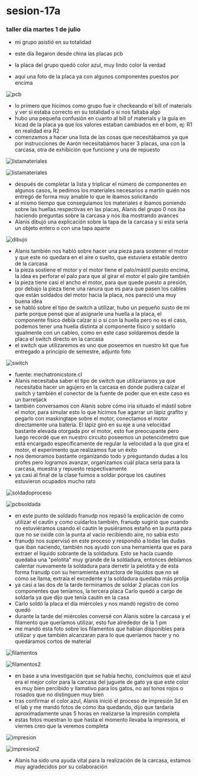 # sesion-17a
### taller día martes 1 de julio

- mi grupo asistió en su totalidad
- este día llegaron desde china las placas pcb
- la placa del grupo quedó color azul, muy lindo color la verdad

- aquí una foto de la placa ya con algunos componentes puestos por encima

![pcb](./archivos/pcbplaca.jpg)

- lo primero que hicimos como grupo fue ir checkeando el bill of materials y ver si estaba correcto en su totalidad o si nos faltaba algo
- hubo una pequeña confusión en cuanto al bill of materials y la guía en kicad de la placa ya que los valores estaban cambiados en el bom, ej: R1 en realidad era R2
- comenzamos a hacer una lista de las cosas que necesitábamos ya que por instrucciones de Aarón necesitabámos hacer 3 placas, una con la carcasa, otra de exhibición que funcione y una de repuesto

![listamateriales](./archivos/listamateriales.jpg)

![listamateriales](./archivos/listamateriales2.jpg)

- después de completar la lista y triplicar el número de componentes en algunos casos, le pedimos los materiales necesarios a martín quién nos entregó de forma muy amable lo que le íbamos solicitando
- al mismo tiempo que conseguíamos los materiales e íbamos poniendo sobre las huellas respectivas en las placas, Alanis del grupo 0 nos iba haciendo preguntas sobre la carcasa y nos iba mostrando avances
- Alanis dibujó una explicación sobre la tapa de la carcasa y si esta sería un objeto entero o con una tapa aparte

 ![dibujo](./archivos/dibujoalanis.jpg)

- Alanis también nos habló sobre hacer una pieza para sostener el motor y que este no quedara en el aire o suelto, que estuviera estable dentro de la carcasa
- la pieza sostiene el motor y el motor tiene el palo/mástil puesto encima, la idea es perforar el palo para que al girar el motor el palo gire también
- la pieza tiene casi el ancho el motor, para que quede puesto a presión, por debajo la pieza tiene una ranura que es para que pasen los cables que están soldados del motor hacia la placa, nos pareció una muy buena idea
- se habló sobre el tipo de switch a utilizar, hubo un pequeño susto de mi parte porque pensé que al asignarle una huella a la placa, el componente físico debía calzar si o si con la huella pero no es el caso, podemos tener una huella distinta al componente físico y soldarlo igualmente con un cableo, como en este caso soldaremos desde la placa el switch directo en la carcasa
- el switch que utilizaremos es uno que poseemos en nuestro kit que fue entregado a principio de semestre, adjunto foto

![switch](./archivos/switch.jpg)
- fuente: mechatronicstore.cl
- Alanis necesitaba saber el tipo de switch que utilizaríamos ya que necesitaba hacer un agujero en la carcasa en donde pudiera calzar el switch y también el conector de la fuente de poder que en este caso es un barreljack
- también conversamos con Alanis sobre cómo iría situado el mástil sobre el motor, para simular esto lo que hicimos fue agarrar un lápiz grafito y pegarlo con maskingtape sobre el motor, conectamos el motor directamente una batería. El lápiz giró en su eje a una velocidad bastante elevada otorgada por el motor, esto fue preocupante pero luego recordé que en nuestro circuito poseemos un potenciómetro que está encargado específicamente de regular la velocidad a la que gira el motor, el experimento que realizamos fue un éxito
- nos demoramos bastante organizando todo y preguntando dudas a los profes pero logramos avanzar, organizamos cuál placa sería para la carcasa, muestra y repuesto respectivamente
- ya casi al final de la clase fuimos a soldar porque los cautines estuvieron ocupados mucho rato

![soldadoproceso](./archivos/soldadoproceso.jpg)

![pcbsoldada](./archivos/pcbsoldada.jpg)

- en este punto de soldado franudp nos repasó la explicación de como utilizar el cautín y como cuidarlos también, franudp sugirió que cuando no estuviéramos usando el cautín le pusiéramos estaño en la punta para que no se oxide con la punta al vacío recibiendo aire, no sabía esto
- franudp nos supervisó en este proceso y respondió a todas las dudas que iban naciendo, también nos ayudó con una herramienta que es para extraer el líquido sobrante de la soldadura. Esto se hacía cuando quedaba una "pelotita" muy grande de la soldadura, entonces debíamos calentar nuevamente la soldadura para derretir la pelotita y de esta forma franudp con su herramienta extractora de líquidos que no sé cómo se llama, extraía el excedente y la soldadura quedaba más prolija
- ya casi a las dos de la tarde terminamos de soldar 2 placas con los componentes que teníamos, la tercera placa Carlo quedó a cargo de soldarla ya que dijo que tenía cautín en la casa
- Carlo soldó la placa el día miércoles y nos mandó registro de como quedó
- durante la tarde del miércoles conversé con Alanis sobre la carcasa y el filamento que queríamos utilizar, esto fue alrededor de la 1 pm
- me mandó esta foto sobre los filamentos que habían disponibles para utilizar y que también alcanzaran para lo que queríamos hacer y no quedáramos cortos de material

![filamentos](./archivos/filamentos.jpg)

![filamentos2](./archivos/filamentoazul.jpg)

- en base a una investigación que se había hecho, concluímos que el azul era el mejor color para la carcasa del juguete de gato ya que este color es muy bien percibido y llamativo para los gatos, no así tonos rojos o rosados que no distinguen muy bien
- tras confirmar el color azul, Alanis inició el proceso de impresión 3d en el lab y me mandó fotos de cómo iba quedando, dijo que tardaría aproximadamente unas 5 horas en realizarse la impresión completa
- estas fotos muestran lo que hasta el momento llevaba la impresora, el viernes creo que la veremos completa

![impresion](./archivos/impresion3d.jpg)

![impresion2](./archivos/impresion3d2.jpg)

- Alanis ha sido una ayuda vital para la realización de la carcasa, estamos muy agradecidos por su colaboración




